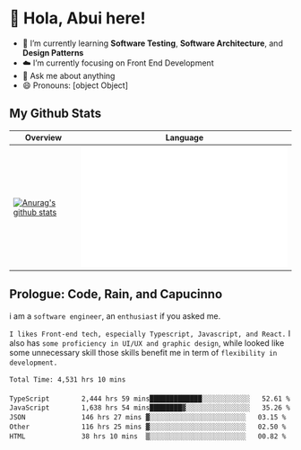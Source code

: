 # 👋 Hola, Abui here!

- 🌱 I’m currently learning **Software Testing**, **Software Architecture**, and **Design Patterns**
- ☁️ I’m currently focusing on Front End Development
- 💬 Ask me about anything
- 😄 Pronouns: [object Object]

## My Github Stats

| Overview | Language |
| --- | --- |
|[![Anurag's github stats](https://github-readme-stats.vercel.app/api?username=abui-am&count_private=true)](https://github.com/anuraghazra/github-readme-stats)|![Language](https://raw.githubusercontent.com/abui-am/stats/c6455f656dfce7acd3951e5ec5b25d72af0b2ee3/generated/languages.svg)|

## Prologue: Code, Rain, and Capucinno
i am a `software engineer`, an `enthusiast` if you asked me. 

`I likes Front-end tech, especially Typescript, Javascript, and React.` I also has `some proficiency in UI/UX and graphic design`, while looked like some unnecessary skill those skills benefit me in term of `flexibility in development.`


<!--START_SECTION:waka-->

```txt
Total Time: 4,531 hrs 10 mins

TypeScript        2,444 hrs 59 mins█████████████░░░░░░░░░░░░   52.61 %
JavaScript        1,638 hrs 54 mins████████▓░░░░░░░░░░░░░░░░   35.26 %
JSON              146 hrs 27 mins ▓░░░░░░░░░░░░░░░░░░░░░░░░   03.15 %
Other             116 hrs 25 mins ▓░░░░░░░░░░░░░░░░░░░░░░░░   02.50 %
HTML              38 hrs 10 mins  ▒░░░░░░░░░░░░░░░░░░░░░░░░   00.82 %
```

<!--END_SECTION:waka-->
